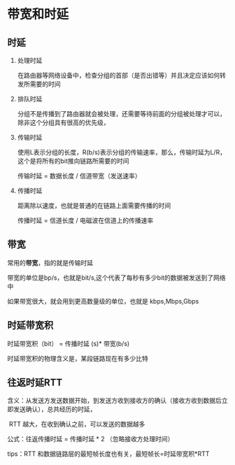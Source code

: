 # 带宽和时延



## 时延

1. 处理时延

   在路由器等网络设备中，检查分组的首部（是否出错等）并且决定应该如何转发所需要的时间

2. 排队时延

   分组不是传播到了路由器就会被处理，还需要等待前面的分组被处理才可以，除非这个分组具有很高的优先级，

3. 传输时延

   使用L表示分组的长度，R(b/s)表示分组的传输速率，那么，传输时延为L/R，这个是将所有的bit推向链路所需要的时间

   传输时延 = 数据长度 / 信道带宽（发送速率）

4. 传播时延

   距离除以速度，也就是普通的在链路上面需要传播的时间
   
   传播时延 = 信道长度 / 电磁波在信道上的传播速率



## 带宽

常用的**带宽**，指的就是传输时延

带宽的单位是bp/s，也就是bit/s,这个代表了每秒有多少bit的数据被发送到了网络中

如果带宽很大，就会用到更高数量级的单位，也就是 kbps,Mbps,Gbps



## 时延带宽积

时延带宽积（bit） = 传播时延 (s)* 带宽(b/s)



时延带宽积的物理含义是，某段链路现在有多少比特





## 往返时延RTT



含义：从发送方发送数据开始，到发送方收到接收方的确认（接收方收到数据后立即发送确认），总共经历的时延，

​			RTT 越大，在收到确认之前，可以发送的数据越多

公式：往返传播时延 = 传播时延 * 2 （忽略接收方处理时间）



tips：RTT 和数据链路层的最短帧长度也有关，最短帧长=时延带宽积*RTT